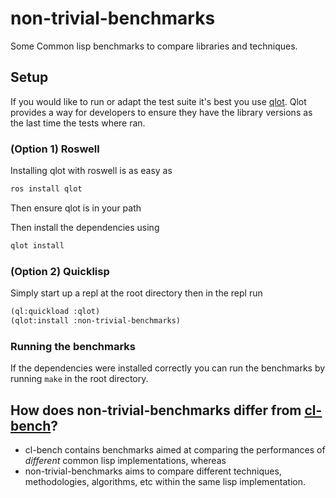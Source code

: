 
# non-trivial-benchmarks

Some Common lisp benchmarks to compare libraries and techniques.

## Setup

If you would like to run or adapt the test suite it's best you use
[qlot](https://github.com/fukamachi/qlot). Qlot provides a way for
developers to ensure they have the library versions as the last time
the tests where ran.

### (Option 1) Roswell

Installing qlot with roswell is as easy as

```bash
ros install qlot
```

Then ensure qlot is in your path

Then install the dependencies using

```bash
qlot install
```

### (Option 2) Quicklisp

Simply start up a repl at the root directory then in the repl run

```lisp
(ql:quickload :qlot)
(qlot:install :non-trivial-benchmarks)
```

### Running the benchmarks

If the dependencies were installed correctly you can run the
benchmarks by running `make` in the root directory.

## How does non-trivial-benchmarks differ from [cl-bench](https://gitlab.common-lisp.net/ansi-test/cl-bench)?

- cl-bench contains benchmarks aimed at comparing the performances of
  _different_ common lisp implementations, whereas
- non-trivial-benchmarks aims to compare different techniques,
  methodologies, algorithms, etc within the same lisp implementation.
